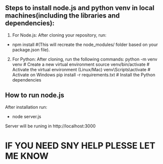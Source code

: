 ## Steps to install node.js and python venv in local machines(including the libraries and dependencies):

1) For Node.js: After cloning your repository, run:
- npm install  #(This will recreate the node_modules/ folder based on your package.json file).

2) For Python: After cloning, run the following commands:
python -m venv venv      # Create a new virtual environment
source venv/bin/activate # Activate the virtual environment (Linux/Mac)
venv\Scripts\activate    # Activate on Windows
pip install -r requirements.txt  # Install the Python dependencies

## How to run node.js
After installation run:
- node server.js

Server will be runing in http://localhost:3000 



# IF YOU NEED SNY HELP PLESSE LET ME KNOW